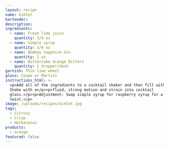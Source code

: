 ```yaml
---
layout: recipe
name: Gimlet
bartender:
description:
ingredients:
  - name: Fresh lime juice
    quantity: 3/4 oz
  - name: Simple syrup
    quantity: 3/4 oz
  - name: Bombay Sapphire Gin
    quantity: 2 oz
  - name: Bittercube Orange Bitters
    quantity: 1 dropper/dash
garnish: Thin lime wheel
glass: Coupe or Martini
instructions_html: >-
  <p>Add all of the ingredients to a cocktail shaker and then fill with ice.
  Shake with a</p><p>fluid, strong motion and strain into cocktail
  glass.</p><p>Adjustment: Swap simple syrup for raspberry syrup for a unique
  twist.</p>
image: /uploads/recipes/Gimlet.jpg
tags:
  - Citrusy
  - Crisp
  - Herbaceous
products:
  - orange
featured: false
---
```



